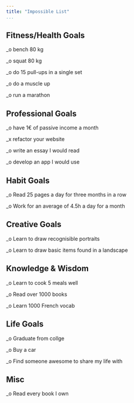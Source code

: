 ```yaml
---
title: "Impossible List"
...
```


<!-- TOOD: fixed pweety checkboxes -->
<!-- TODO: how does strikethrough text look like? -->

## Fitness/Health Goals  

_o bench 80 kg

_o squat 80 kg  

_o do 15 pull-ups in a single set  

_o do a muscle up  

_o run a marathon  

## Professional Goals  

_o have 1€ of passive income a month  

_x refactor your website  

_o write an essay I would read  

_o develop an app I would use  

## Habit Goals  

_o Read 25 pages a day for three months in a row  

_o Work for an average of 4.5h a day for a month  

## Creative Goals

_o Learn to draw recognisible portraits  

_o Learn to draw basic items found in a landscape  

## Knowledge & Wisdom  

_o Learn to cook 5 meals well  

_o Read over 1000 books  

_o Learn 1000 French vocab  

## Life Goals  

_o Graduate from collge  

_o Buy a car  

_o Find someone awesome to share my life with  

## Misc

_o Read every book I own  
